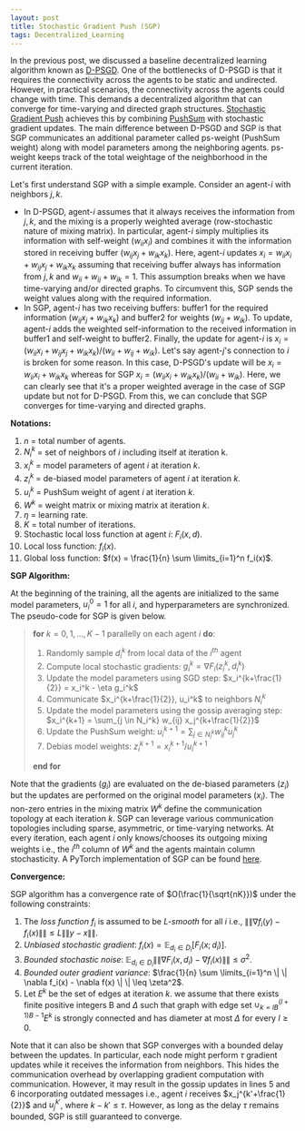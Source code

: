 ```yaml
---
layout: post
title: Stochastic Gradient Push (SGP)
tags: Decentralized_Learning
---
```


In the previous post, we discussed a baseline decentralized learning algorithm known as [D-PSGD](https://arxiv.org/pdf/1705.09056.pdf). One of the bottlenecks of D-PSGD is that it requires the connectivity across the agents to be static and undirected. However, in practical scenarios, the connectivity across the agents could change with time. This demands a decentralized algorithm that can converge for time-varying and directed graph structures. [Stochastic Gradient Push](https://proceedings.mlr.press/v97/assran19a/assran19a.pdf) achieves this by combining [PushSum](https://ieeexplore.ieee.org/document/1238221) with stochastic gradient updates. 
The main difference between D-PSGD and SGP is that SGP communicates an additional parameter called ps-weight (PushSum weight) along with model parameters among the neighboring agents. ps-weight keeps track of the total weightage of the neighborhood in the current iteration. 

Let's first understand SGP with a simple example. Consider an agent-$i$ with neighbors $j,k$. 
- In D-PSGD, agent-$i$ assumes that it always receives the information from $j,k$, and the mixing is a properly weighted average (row-stochastic nature of mixing matrix). In particular, agent-$i$ simply multiplies its information with self-weight ($w_{ii}x_i$) and combines it with the information stored in receiving buffer ($w_{ij}x_j+w_{ik}x_k$). Here, agent-$i$ updates $x_i = w_{ii}x_i+w_{ij}x_j+w_{ik}x_k$ assuming that receiving buffer always has information from $j,k$ and $w_{ii}+w_{ij}+w_{ik}=1$. This assumption breaks when we have time-varying and/or directed graphs. To circumvent this, SGP sends the weight values along with the required information.
- In SGP, agent-$i$ has two receiving buffers: buffer1 for the required information ($w_{ij}x_j+w_{ik}x_k$) and buffer2 for weights ($w_{ij}+w_{ik}$). To update, agent-$i$ adds the weighted self-information to the received information in buffer1 and self-weight to buffer2. Finally, the update for agent-$i$ is $x_i = (w_{ii}x_i+w_{ij}x_j+w_{ik}x_k)/(w_{ii}+w_{ij}+w_{ik})$. 
Let's say agent-$j$'s connection to $i$ is broken for some reason. In this case, D-PSGD's update will be $x_i = w_{ii}x_i+w_{ik}x_k$ whereas for SGP $x_i = (w_{ii}x_i+w_{ik}x_k)/(w_{ii}+w_{ik})$. Here, we can clearly see that it's a proper weighted average in the case of SGP update but not for D-PSGD. From this, we can conclude that SGP converges for time-varying and directed graphs.

**Notations:**

1. $n$ = total number of agents.
2. $N_i^k$ = set of neighbors of $i$ including itself at iteration k.
3. $x_i^k$ = model parameters of agent $i$ at iteration $k$.
4. $z_i^k$ = de-biased model parameters of agent $i$ at iteration $k$.
5. $u_i^k$ = PushSum weight of agent $i$ at iteration $k$.
6. $W^k$ = weight matrix or mixing matrix at iteration $k$.
7. $\eta$ = learning rate.
8. $K$ = total number of iterations.
9. Stochastic local loss function at agent $i$: $F_i(x,d)$.
10. Local loss function: $f_i(x)$.
11. Global loss function: $f(x) = \frac{1}{n} \sum \limits_{i=1}^n f_i(x)$.

**SGP Algorithm:**

At the beginning of the training, all the agents are initialized to the same model parameters, $u_i^0=1$ for all $i$, and hyperparameters are synchronized. The pseudo-code for SGP is given below.

> **for** $k = 0,1,...,K-1$ parallelly on each agent $i$ **do**:  
>  1. Randomly sample $d_i^k$ from local data of the $i^{th}$ agent
>  2. Compute local stochastic gradients: $g_i^k = \nabla F_i(z_i^k, d_i^k)$
>  3. Update the model parameters using SGD step: $x_i^{k+\frac{1}{2}} = x_i^k - \eta g_i^k$
>  4. Communicate $x_i^{k+\frac{1}{2}}, u_i^k$ to neighbors $N_i^k$
>  5. Update the model parameters using the gossip averaging step: $x_i^{k+1} = \sum_{j \in N_i^k} w_{ij} x_j^{k+\frac{1}{2}}$
>  6. Update the PushSum weight: $u_i^{k+1} = \sum_{j \in N_i^k} w_{ij}^k u_j^{k}$
>  7. Debias model weights: $z_i^{k+1} = x_i^{k+1} / u_i^{k+1}$
>     
> **end for**

Note that the gradients ($g_i$) are evaluated on the de-biased parameters ($z_i$) but the updates are performed on the original model parameters ($x_i$). 
The non-zero entries in the mixing matrix $W^k$ define the communication topology at each iteration $k$. SGP can leverage various communication topologies including sparse, asymmetric, or time-varying networks. At every iteration, each agent $i$ only knows/chooses
its outgoing mixing weights i.e., the $i^{th}$ column of $W^k$ and the agents maintain column stochasticity. 
A PyTorch implementation of SGP can be found [here](https://github.com/aparna-aketi/qgm-sgp).

**Convergence:**

SGP algorithm has a convergence rate of $O(\frac{1}{\sqrt{nK}})$ under the following constraints:

1. The *loss function $f_i$* is assumed to be *L-smooth* for all $i$ i.e., $\| \| \nabla f_i(y)-f_i(x) \| \| \leq L \| \| y-x \| \|$.
2. *Unbiased stochastic gradient*: $f_i(x) = \mathbb{E}_{d_i \in D_i}[F_i(x; d_i)]$.
3. *Bounded stochastic noise*: $\mathbb{E}_{d_i \in D_i} \| \|  \nabla F_i(x,d_i) - \nabla f_i(x) \| \| \leq \sigma^2$.
4. *Bounded outer gradient variance*: $\frac{1}{n} \sum \limits_{i=1}^n \| \|  \nabla f_i(x) - \nabla f(x) \| \|  \leq \zeta^2$.
5. Let $E^k$ be the set of edges at iteration $k$. we assume that there exists finite positive integers B and $\Delta$ such that graph with edge set $\cup_{k=lB}^{(l+1)B-1} E^k$ is strongly connected and has diameter at most $\Delta$ for every $l \geq 0$.

Note that it can also be shown that SGP converges with a bounded delay between the updates. In particular, each node might perform $\tau$ gradient updates while it receives the information from neighbors. This hides the communication overhead by overlapping gradient computation with communication. However, it may result in the gossip updates in lines 5 and 6 incorporating outdated messages i.e., agent $i$ receives $x_j^{k'+\frac{1}{2}}$ and $u_j^{k'}$, where $k-k' \leq \tau$. However, as
long as the delay $\tau$ remains bounded, SGP is still guaranteed to converge. 
